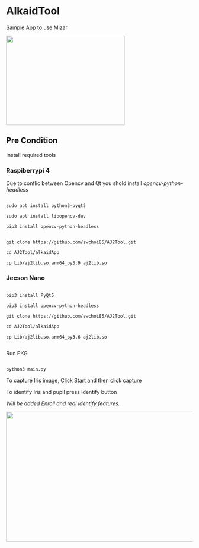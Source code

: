# AlkaidTool

Sample App to use Mizar

<img src="https://user-images.githubusercontent.com/75821638/185293668-754b29a6-8dca-49df-a3b4-e5ad05025f82.jpg" width="320" height="240">


## Pre Condition

Install required tools

### Raspiberrypi 4

Due to conflic between Opencv and Qt you shold install *opencv-python-headless* 

```

sudo apt install python3-pyqt5

sudo apt install libopencv-dev

pip3 install opencv-python-headless


git clone https://github.com/swchoi85/AJ2Tool.git

cd AJ2Tool/alkaidApp

cp Lib/aj2lib.so.arm64_py3.9 aj2lib.so

```

### Jecson Nano

```

pip3 install PyQt5

pip3 install opencv-python-headless

git clone https://github.com/swchoi85/AJ2Tool.git

cd AJ2Tool/alkaidApp

cp Lib/aj2lib.so.arm64_py3.6 aj2lib.so


```


Run PKG

```

python3 main.py

```

To capture Iris image, Click Start and then click capture

To identify Iris and pupil press Identify button

*Will be added Enroll and real Identify features.*

<img src="https://user-images.githubusercontent.com/75821638/185295669-4edfbeda-dfb6-450f-834e-d94432d20762.jpg" width="600" height="350">
